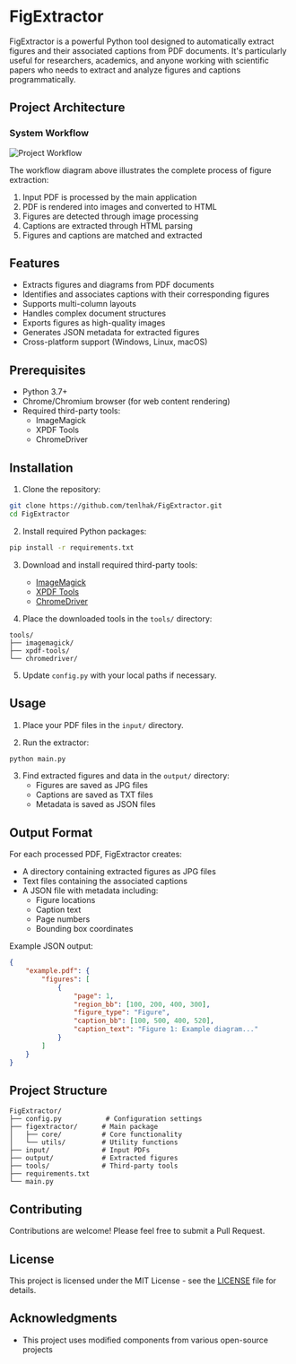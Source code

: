 # FigExtractor

FigExtractor is a powerful Python tool designed to automatically extract figures and their associated captions from PDF documents. It's particularly useful for researchers, academics, and anyone working with scientific papers who needs to extract and analyze figures and captions programmatically.

## Project Architecture

### System Workflow
![Project Workflow](docs/images/workflow.png)

The workflow diagram above illustrates the complete process of figure extraction:
1. Input PDF is processed by the main application
2. PDF is rendered into images and converted to HTML
3. Figures are detected through image processing
4. Captions are extracted through HTML parsing
5. Figures and captions are matched and extracted



## Features

- Extracts figures and diagrams from PDF documents
- Identifies and associates captions with their corresponding figures
- Supports multi-column layouts
- Handles complex document structures
- Exports figures as high-quality images
- Generates JSON metadata for extracted figures
- Cross-platform support (Windows, Linux, macOS)

## Prerequisites

- Python 3.7+
- Chrome/Chromium browser (for web content rendering)
- Required third-party tools:
  - ImageMagick
  - XPDF Tools
  - ChromeDriver

## Installation

1. Clone the repository:
```bash
git clone https://github.com/tenlhak/FigExtractor.git
cd FigExtractor
```

2. Install required Python packages:
```bash
pip install -r requirements.txt
```

3. Download and install required third-party tools:
   - [ImageMagick](https://imagemagick.org/script/download.php)
   - [XPDF Tools](https://www.xpdfreader.com/download.html)
   - [ChromeDriver](https://chromedriver.chromium.org/downloads)

4. Place the downloaded tools in the `tools/` directory:
```
tools/
├── imagemagick/
├── xpdf-tools/
└── chromedriver/
```

5. Update `config.py` with your local paths if necessary.

## Usage

1. Place your PDF files in the `input/` directory.

2. Run the extractor:
```bash
python main.py
```

3. Find extracted figures and data in the `output/` directory:
   - Figures are saved as JPG files
   - Captions are saved as TXT files
   - Metadata is saved as JSON files

## Output Format

For each processed PDF, FigExtractor creates:
- A directory containing extracted figures as JPG files
- Text files containing the associated captions
- A JSON file with metadata including:
  - Figure locations
  - Caption text
  - Page numbers
  - Bounding box coordinates

Example JSON output:
```json
{
    "example.pdf": {
        "figures": [
            {
                "page": 1,
                "region_bb": [100, 200, 400, 300],
                "figure_type": "Figure",
                "caption_bb": [100, 500, 400, 520],
                "caption_text": "Figure 1: Example diagram..."
            }
        ]
    }
}
```

## Project Structure

```
FigExtractor/
├── config.py           # Configuration settings
├── figextractor/      # Main package
│   ├── core/          # Core functionality
│   └── utils/         # Utility functions
├── input/             # Input PDFs
├── output/            # Extracted figures
├── tools/             # Third-party tools
├── requirements.txt
└── main.py
```

## Contributing

Contributions are welcome! Please feel free to submit a Pull Request.

## License

This project is licensed under the MIT License - see the [LICENSE](LICENSE) file for details.

## Acknowledgments

- This project uses modified components from various open-source projects

